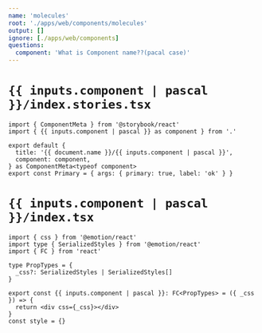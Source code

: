 ```yaml
---
name: 'molecules'
root: './apps/web/components/molecules'
output: []
ignore: [./apps/web/components]
questions:
  component: 'What is Component name??(pacal case)'
---
```


# `{{ inputs.component | pascal }}/index.stories.tsx`

```tsx
import { ComponentMeta } from '@storybook/react'
import { {{ inputs.component | pascal }} as component } from '.'

export default {
  title: '{{ document.name }}/{{ inputs.component | pascal }}',
  component: component,
} as ComponentMeta<typeof component>
export const Primary = { args: { primary: true, label: 'ok' } }

```

# `{{ inputs.component | pascal }}/index.tsx`

```tsx
import { css } from '@emotion/react'
import type { SerializedStyles } from '@emotion/react'
import { FC } from 'react'

type PropTypes = {
  _css?: SerializedStyles | SerializedStyles[]
}

export const {{ inputs.component | pascal }}: FC<PropTypes> = ({ _css }) => {
  return <div css={_css}></div>
}
const style = {}

```
